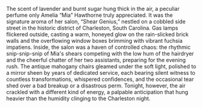 The scent of lavender and burnt sugar hung thick in the air, a peculiar perfume only Amelia “Mia” Hawthorne truly appreciated.  It was the signature aroma of her salon, “Shear Genius,” nestled on a cobbled side street in the historic district of Charleston, South Carolina.  Gas lamps flickered outside, casting a warm, honeyed glow on the rain-slicked brick walls and the overflowing window boxes brimming with vibrant fuchsia impatiens. Inside, the salon was a haven of controlled chaos:  the rhythmic snip-snip-snip of Mia's shears competing with the low hum of the hairdryer and the cheerful chatter of her two assistants, preparing for the evening rush.  The antique mahogany chairs gleamed under the soft light, polished to a mirror sheen by years of dedicated service, each bearing silent witness to countless transformations, whispered confidences, and the occasional tear shed over a bad breakup or a disastrous perm.  Tonight, however, the air crackled with a different kind of energy, a palpable anticipation that hung heavier than the humidity clinging to the Charleston night.
